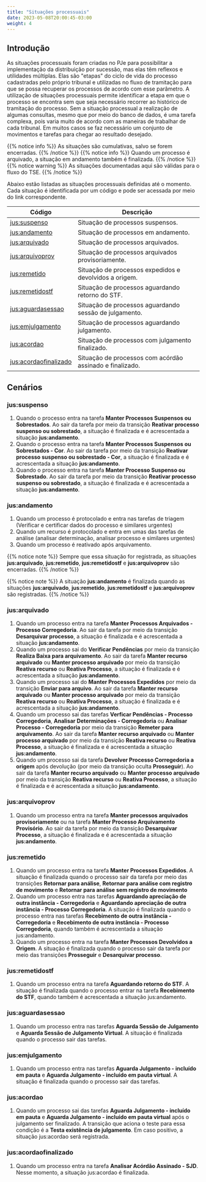 ```yaml
---
title: "Situações processuais"
date: 2023-05-08T20:00:45-03:00
weight: 4
---
```


## Introdução

As situações processuais foram criadas no PJe para possibilitar a implementação da distribuição por sucessão, mas elas têm reflexos e utilidades múltiplas.
Elas são "etapas" do ciclo de vida do processo cadastradas pelo próprio tribunal e utilizadas no fluxo de tramitação para que se possa recuperar os processos de acordo com esse parâmetro.
A utilização de situações processuais permite identificar a etapa em que o processo se encontra sem que seja necessário recorrer ao histórico de tramitação do processo.
Sem a situação processual a realização de algumas consultas, mesmo que por meio do banco de dados, é uma tarefa complexa, pois varia muito de acordo com as maneiras de trabalhar de cada tribunal. Em muitos casos se faz necessário um conjunto de movimentos e tarefas para chegar ao resultado desejado. 

{{% notice info %}}
As situações são cumulativas, salvo se forem encerradas. 
{{% /notice %}}
{{% notice info %}}
Quando um processo é arquivado, a situação em andamento também é finalizada.
{{% /notice %}}
{{% notice warning %}}
As situações documentadas aqui são válidas para o fluxo do TSE.
{{% /notice %}}

Abaixo estão listadas as situações processuais definidas até o momento. Cada situação é identificada por um código e pode ser acessada por meio do link correspondente.

| Código | Descrição |
| --- | --- |
| [jus:suspenso](#jussuspenso) | Situação de processos suspensos. |
| [jus:andamento](#jusandamento) | Situação de processos em andamento. |
| [jus:arquivado](#jusarquivado) | Situação de processos arquivados. |
| [jus:arquivoprov](#jusarquivoprov) | Situação de processos arquivados provisoriamente. |
| [jus:remetido](#jusremetido) | Situação de processos expedidos e devolvidos a origem. |
| [jus:remetidostf](#jusremetidostf) | Situação de processos aguardando retorno do STF. |
| [jus:aguardasessao](#jusaguardasessao) | Situação de processos aguardando sessão de julgamento. |
| [jus:emjulgamento](#jusemjulgamento) | Situação de processos aguardando julgamento. |
| [jus:acordao](#jusacordao) | Situação de processos com julgamento finalizado. |
| [jus:acordaofinalizado](#jusacordaofinalizado) | Situação de processos com acórdão assinado e finalizado. |


## Cenários

### jus:suspenso

1. Quando o processo entra na tarefa **Manter Processos Suspensos ou Sobrestados**. Ao sair da tarefa por meio da transição **Reativar processo suspenso ou sobrestado**, a situação é finalizada e é acrescentada a situação **jus:andamento**.
2. Quando o processo entra na tarefa **Manter Processos Suspensos ou Sobrestados - Cor**. Ao sair da tarefa por meio da transição **Reativar processo suspenso ou sobrestado - Cor**, a situação é finalizada e é acrescentada a situação **jus:andamento**.
3. Quando o processo entra na tarefa **Manter Processo Suspenso ou Sobrestado**. Ao sair da tarefa por meio da transição **Reativar processo suspenso ou sobrestado**, a situação é finalizada e é acrescentada a situação **jus:andamento**.

### jus:andamento

1. Quando um processo é protocolado e entra nas tarefas de triagem (Verificar e certificar dados do processo e similares urgentes)
2. Quando um recurso é protocolado e entra em umas das tarefas de análise (analisar determinação, analisar processo e similares urgentes)
3. Quando um processo é reativado após arquivamento.

{{% notice note %}}
Sempre que essa situação for registrada, as situações **jus:arquivado**, **jus:remetido**, **jus:remetidostf** e **jus:arquivoprov** são encerradas. 
{{% /notice %}}

{{% notice note %}}
A situação **jus:andamento** é finalizada quando as situações **jus:arquivado**, **jus:remetido**, **jus:remetidostf** e **jus:arquivoprov** são registradas.
{{% /notice %}}


### jus:arquivado

1. Quando um processo entra na tarefa **Manter Processos Arquivados - Processo Corregedoria**. Ao sair da tarefa por meio da transição **Desarquivar processo**, a situação é finalizada e é acrescentada a situação **jus:andamento**.
2. Quando um processo sai do **Verificar Pendências** por meio da transição **Realiza Baixa para arquivamento**. Ao sair da tarefa **Manter recurso arquivado** ou **Manter processo arquivado** por meio da transição **Reativa recurso** ou **Reativa Processo**, a situação é finalizada e é acrescentada a situação **jus:andamento**.
3. Quando um processo sai do **Manter Processos Expedidos** por meio da transição **Enviar para arquivo**. Ao sair da tarefa **Manter recurso arquivado** ou **Manter processo arquivado** por meio da transição **Reativa recurso** ou **Reativa Processo**, a situação é finalizada e é acrescentada a situação **jus:andamento**.
4. Quando um processo sai das tarefas **Verficar Pendências - Processo Corregedoria**, **Analisar Determinações - Corregedoria** ou **Analisar Processo - Corregedoria** por meio da transição **Remeter para arquivamento**. Ao sair da tarefa **Manter recurso arquivado** ou **Manter processo arquivado** por meio da transição **Reativa recurso** ou **Reativa Processo**, a situação é finalizada e é acrescentada a situação **jus:andamento**.
5. Quando um processo sai da tarefa **Devolver Processo Corregedoria a origem** após devolução (por meio da transição oculta **Prosseguir**). Ao sair da tarefa **Manter recurso arquivado** ou **Manter processo arquivado** por meio da transição **Reativa recurso** ou **Reativa Processo**, a situação é finalizada e é acrescentada a situação **jus:andamento**. 

### jus:arquivoprov

1. Quando um processo entra na tarefa  **Manter processos arquivados provisoriamente** ou na tarefa **Manter Processo Arquivamento Provisório**. Ao sair da tarefa por meio da transição **Desarquivar Processo**, a situação é finalizada e é acrescentada a situação **jus:andamento**. 

### jus:remetido

1. Quando um processo entra na tarefa **Manter Processos Expedidos**. A situação é finalizada quando o processo sair da tarefa por meio das transições **Retornar para análise**, **Retornar para análise com registro de movimento** e **Retornar para análise sem registro de movimento**
2. Quando um processo entra nas tarefas **Aguardando apreciação de outra instância - Corregedoria** e **Aguardando apreciação de outra instância - Processo Corregedoria**. A situação é finalizada quando o processo entra nas tarefas **Recebimento de outra instância - Corregedoria** e **Recebimento de outra instância - Processo Corregedoria**, quando também é acrescentada a situação jus:andamento.
3. Quando um processo entra na tarefa **Manter Processos Devolvidos a Origem**. A situação é finalizada quando o processo sair da tarefa por meio das transições **Prosseguir** e **Desarquivar processo**. 

### jus:remetidostf

1. Quando um processo entra na tarefa **Aguardando retorno do STF**. A situação é finalizada quando o processo entrar na tarefa **Recebimento do STF**, quando também é acrescentada a situação jus:andamento.

### jus:aguardasessao

1. Quando um processo entra nas tarefas **Aguarda Sessão de Julgamento** e **Aguarda Sessão de Julgamento Virtual**. A situação é finalizada quando o processo sair das tarefas.

### jus:emjulgamento

1. Quando um processo entra nas tarefas **Aguarda Julgamento - incluído em pauta** e **Aguarda Julgamento - incluído em pauta virtual**. A situação é finalizada quando o processo sair das tarefas.

### jus:acordao

1. Quando um processo sai das tarefas **Aguarda Julgamento - incluído em pauta** e **Aguarda Julgamento - incluído em pauta virtual** após o julgamento ser finalizado. A transição que aciona o teste para essa condição é a **Testa existência de julgamento**. Em caso positivo, a situação jus:acordao será registrada.

### jus:acordaofinalizado

1. Quando um processo entra na tarefa **Analisar Acórdão Assinado - SJD**. Nesse momento, a situação jus:acordao é finalizada.